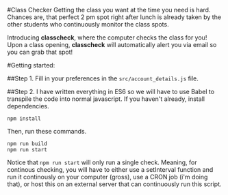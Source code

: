 #Class Checker
Getting the class you want at the time you need is hard. Chances are,
that perfect 2 pm spot right after lunch is already taken by the other
students who continuously monitor the class spots.

Introducing **classcheck**, where the computer checks the class for you! Upon
a class opening, **classcheck** will automatically alert you via email so you
can grab that spot!

#Getting started:

##Step 1.
Fill in your preferences in the `src/account_details.js` file.

##Step 2.
I have written everything in ES6 so we will have to use Babel to transpile the code
into normal javascript. If you haven't already, install dependencies.
```
npm install
```
Then, run these commands.
```
npm run build
npm run start
```
Notice that `npm run start` will only run a single check. Meaning, for continous checking,
you will have to either use a setInterval function and run it continously on your computer
(gross), use a CRON job (i'm doing that), or host this on an external server that can
continuously run this script.
